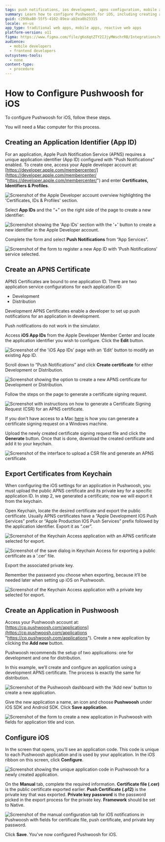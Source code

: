 ```yaml
---
tags: push notifications, ios development, apns configuration, mobile app deployment, outsystems
summary: Learn how to configure Pushwoosh for iOS, including creating an App ID and APNS certificate, and setting up in OutSystems 11 (O11).
guid: c299ba80-55f5-4102-89ea-ab2ea0b23315
locale: en-us
app_type: traditional web apps, mobile apps, reactive web apps
platform-version: o11
figma: https://www.figma.com/file/gKoXqtZTY2IJjyMWschrRB/Integrations?node-id=1242:234
audience:
  - mobile developers
  - frontend developers
outsystems-tools:
  - none
content-type:
  - procedure
---
```


# How to Configure Pushwoosh for iOS

To configure Pushwoosh for iOS, follow these steps. 

<div class="info" markdown="1">

You will need a Mac computer for this process.
</div>

## Creating an Application Identifier (App ID)

For an application, Apple Push Notification Service (APNS) requires a unique application identifier (App ID) configured with “Push Notifications” enabled. To create one, access your Apple developer account at: [https://developer.apple.com/membercenter/](https://developer.apple.com/membercenter/ "https://developer.apple.com/membercenter/") and enter **Certificates, Identifiers & Profiles**.

![Screenshot of the Apple Developer account overview highlighting the 'Certificates, IDs & Profiles' section.](images/image02.png "Apple Developer Account Overview")

Select **App IDs** and the “+” on the right side of the page to create a new identifier:

![Screenshot showing the 'App IDs' section with the '+' button to create a new identifier in the Apple Developer account.](images/image08.png "App IDs Section in Apple Developer Account")

Complete the form and select **Push Notifications** from “App Services”.

![Screenshot of the form to register a new App ID with 'Push Notifications' service selected.](images/image05.png "Registering an App ID")

## Create an APNS Certificate

APNS Certificates are bound to one application ID. There are two application service configurations for each application ID:

* Development 
* Distribution 

Development APNS Certificates enable a developer to set up push notifications for an application in development. 

<div class="info" markdown="1">

Push notifications do not work in the simulator.
</div>

Access **iOS App IDs** from the Apple Developer Member Center and locate the application identifier you wish to configure. Click the **Edit** button.

![Screenshot of the 'iOS App IDs' page with an 'Edit' button to modify an existing App ID.](images/image11.png "Edit App ID Configuration")

Scroll down to “Push Notifications” and click **Create certificate** for either Development or Distribution.

![Screenshot showing the option to create a new APNS certificate for Development or Distribution.](images/image00.png "Creating an APNS Certificate")

Follow the steps on the page to generate a certificate signing request.

![Screenshot with instructions on how to generate a Certificate Signing Request (CSR) for an APNS certificate.](images/image06.png "Generating a Certificate Signing Request")

<div class="info" markdown="1">

If you don't have access to a Mac [here](<https://success.outsystems.com/Documentation/10/Delivering_Mobile_Apps/Generate_and_Distribute_Your_Mobile_App/More_Information_on_Generating_and_Distributing_Mobile_Apps#create-a-certificate>) is how you can generate a certificate signing request on a Windows machine.
</div>

Upload the newly created certificate signing request file and click the **Generate** button. Once that is done, download the created certificate and add it to your keychain.

![Screenshot of the interface to upload a CSR file and generate an APNS certificate.](images/image04.png "Uploading a CSR File")

## Export Certificates from Keychain

When configuring the iOS settings for an application in Pushwoosh, you must upload the public APNS certificate and its private key for a specific application ID. In step 2, we generated a certificate; now we will export it from the keychain.

Open Keychain, locate the desired certificate and export the public certificate. Usually APNS certificates have a “Apple Development IOS Push Services” prefix or “Apple Production IOS Push Services” prefix followed by the application identifier. Export it as “.cer”.

![Screenshot of the Keychain Access application with an APNS certificate selected for export.](images/image12.png "Exporting a Public Certificate from Keychain")

![Screenshot of the save dialog in Keychain Access for exporting a public certificate as a '.cer' file.](images/image03.png "Saving Exported Certificate")

Export the associated private key. 

<div class="info" markdown="1">

Remember the password you choose when exporting, because it’ll be needed later when setting up iOS on Pushwoosh.
</div>

![Screenshot of the Keychain Access application with a private key selected for export.](images/image13.png "Exporting a Private Key from Keychain")

## Create an Application in Pushwoosh

Access your Pushwoosh account at: [https://cp.pushwoosh.com/applications](https://cp.pushwoosh.com/applications "https://cp.pushwoosh.com/applications"). Create a new application by clicking the **Add new** button.

Pushwoosh recommends the setup of two applications: one for development and one for distribution.

In this example, we’ll create and configure an application using a development APNS certificate. The process is exactly the same for distribution.

![Screenshot of the Pushwoosh dashboard with the 'Add new' button to create a new application.](images/image07.png "Pushwoosh Add New Application")

Give the new application a name, an icon and choose **Pushwoosh** under iOS SDK and Android SDK. Click **Save application**.

![Screenshot of the form to create a new application in Pushwoosh with fields for application title and icon.](images/image01.png "Creating a New Application in Pushwoosh")

## Configure iOS

In the screen that opens, you’ll see an application code. This code is unique to each Pushwoosh application and is used by your application. In the iOS ribbon on this screen, click **Configure**.

![Screenshot showing the unique application code in Pushwoosh for a newly created application.](images/image09.png "Pushwoosh Application Code")

On the **Manual** tab, complete the required information. **Certificate file (.cer)** is the public certificate exported earlier. **Push Certificate (.p12)** is the private key that was exported. **Private key password** is the password picked in the export process for the private key. **Framework** should be set to Native.

![Screenshot of the manual configuration tab for iOS notifications in Pushwoosh with fields for certificate file, push certificate, and private key password.](images/image10.png "Configuring iOS Notifications in Pushwoosh")

Click **Save**. You've now configured Pushwoosh for iOS.
